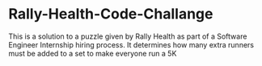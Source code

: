 # Rally-Health-Code-Challange
This is a solution to a puzzle given by Rally Health as part of a Software Engineer Internship hiring process. It determines how many extra runners must be added to a set to make everyone run a 5K
